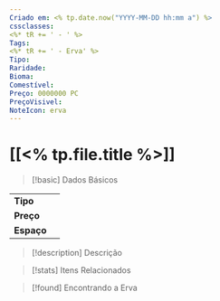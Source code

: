 ```yaml
---
Criado em: <% tp.date.now("YYYY-MM-DD hh:mm a") %>
cssclasses:
<%* tR += ' - ' %>
Tags:
<%* tR += ' - Erva' %>
Tipo: 
Raridade: 
Bioma: 
Comestível: 
Preço: 0000000 PC
PreçoVisivel: 
NoteIcon: erva
---
```

# [[<% tp.file.title %>]]

> [!basic] Dados Básicos
> 
|            |     |
| ---------- |:---:|
| **Tipo**   |     |
| **Preço**  |     |
| **Espaço** |     |
>
 
> [!description] Descrição
> 
>

> [!stats] Itens Relacionados
>
>

> [!found] Encontrando a Erva
>
>
